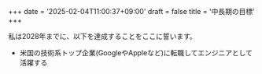 +++
date = '2025-02-04T11:00:37+09:00'
draft = false
title = '中長期の目標'
+++

私は2028年までに、以下を達成することをここに誓います。

 - 米国の技術系トップ企業(GoogleやAppleなど)に転職してエンジニアとして活躍する
